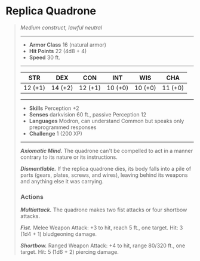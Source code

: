 # Replica Quadrone
>*Medium construct, lawful neutral*
>___
>- **Armor Class** 16 (natural armor)
>- **Hit Points** 22 (4d8 + 4)
>- **Speed** 30 ft.
>___
>|STR|DEX|CON|INT|WIS|CHA|
>|:---:|:---:|:---:|:---:|:---:|:---:|
>|12 (+1)|14 (+2)|12 (+1)|10 (+0)|10 (+0)|11 (+0)|
>___
>- **Skills** Perception +2
>- **Senses** darkvision 60 ft., passive Perception 12
>- **Languages** Modron, can understand Common but speaks only preprogrammed responses
>- **Challenge** 1 (200 XP)
>___
>***Axiomatic Mind.*** The quadrone can't be compelled to act in a manner contrary to its nature or its instructions.  
>
>***Dismantlable.*** If the replica quadrone dies, its body falls into a pile of parts (gears, plates, screws, and wires), leaving behind its weapons and anything else it was carrying.  
>
>### Actions
>***Multiattack.*** The quadrone makes two fist attacks or four shortbow attacks.  
>
>***Fist.*** Melee Weapon Attack: +3 to hit, reach 5 ft., one target. Hit: 3 (1d4 + 1) bludgeoning damage.  
>
>***Shortbow.*** Ranged Weapon Attack: +4 to hit, range 80/320 ft., one target. Hit: 5 (1d6 + 2) piercing damage.